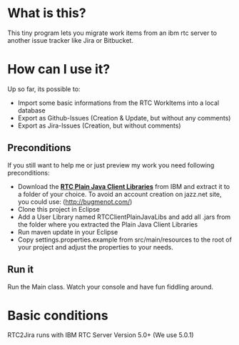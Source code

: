 # What is this?

This tiny program lets you migrate work items from an ibm rtc server to another issue tracker like Jira or Bitbucket.

# How can I use it?

Up so far, its possible to:
- Import some basic informations from the RTC WorkItems into a local database
- Export as Github-Issues (Creation & Update, but without any comments)
- Export as Jira-Issues (Creation, but without comments)

## Preconditions

If you still want to help me or just preview my work you need following preconditions:

*  Download the **[RTC Plain Java Client Libraries](https://jazz.net/downloads/rational-team-concert/releases/5.0.1?p=allDownloads)** from IBM and extract it to a folder of your choice. To avoid an account creation on jazz.net site, you could use: (http://bugmenot.com/)
*  Clone this project in Eclipse
*  Add a User Library named RTCClientPlainJavaLibs and add all .jars from the folder where you extracted the  Plain Java Client Libraries
*  Run maven update in your Eclipse
*  Copy settings.properties.example from src/main/resources to the root of your project and adjust the properties to your needs.

## Run it

Run the Main class. Watch your console and have fun fiddling around. 

# Basic conditions

RTC2Jira runs with IBM RTC Server Version 5.0+ (We use 5.0.1)
